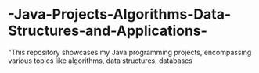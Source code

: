 # -Java-Projects-Algorithms-Data-Structures-and-Applications-
"This repository showcases my Java programming projects, encompassing various topics like algorithms, data structures, databases
